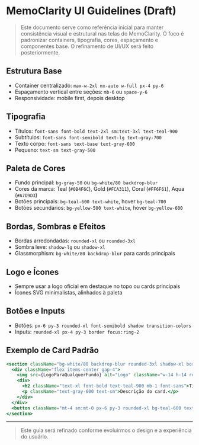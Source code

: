 # MemoClarity UI Guidelines (Draft)

> Este documento serve como referência inicial para manter consistência visual e estrutural nas telas do MemoClarity. O foco é padronizar containers, tipografia, cores, espaçamento e componentes base. O refinamento de UI/UX será feito posteriormente.

## Estrutura Base
- Container centralizado: `max-w-2xl mx-auto w-full px-4 py-6`
- Espaçamento vertical entre seções: `mb-6` ou `space-y-6`
- Responsividade: mobile first, depois desktop

## Tipografia
- Títulos: `font-sans font-bold text-2xl sm:text-3xl text-teal-900`
- Subtítulos: `font-sans font-semibold text-lg text-gray-700`
- Texto corpo: `font-sans text-base text-gray-600`
- Pequeno: `text-sm text-gray-500`

## Paleta de Cores
- Fundo principal: `bg-gray-50` ou `bg-white/80 backdrop-blur`
- Cores da marca: Teal (`#0B4F6C`), Gold (`#FCA311`), Coral (`#FF6F61`), Aqua (`#A7D9D3`)
- Botões principais: `bg-teal-600 text-white`, hover `bg-teal-700`
- Botões secundários: `bg-yellow-500 text-white`, hover `bg-yellow-600`

## Bordas, Sombras e Efeitos
- Bordas arredondadas: `rounded-xl` ou `rounded-3xl`
- Sombra leve: `shadow-lg` ou `shadow-xl`
- Glassmorphism: `bg-white/80 backdrop-blur` para cards principais

## Logo e Ícones
- Sempre usar a logo oficial em destaque no topo ou cards principais
- Ícones SVG minimalistas, alinhados à paleta

## Botões e Inputs
- Botões: `px-6 py-3 rounded-xl font-semibold shadow transition-colors`
- Inputs: `rounded-xl px-4 py-3 border focus:ring-2`

## Exemplo de Card Padrão
```jsx
<section className="bg-white/80 backdrop-blur rounded-3xl shadow-xl border border-gray-100 p-6 flex flex-col sm:flex-row items-center justify-between mb-6">
  <div className="flex items-center gap-4">
    <img src={LogoParaQualquerFundo} alt="Logo" className="w-14 h-14 rounded-2xl" />
    <div>
      <h2 className="text-xl font-bold text-teal-900 mb-1 font-sans">Título</h2>
      <p className="text-gray-600 text-sm">Descrição do card.</p>
    </div>
  </div>
  <button className="mt-4 sm:mt-0 px-6 py-3 rounded-xl bg-teal-600 text-white font-semibold shadow hover:bg-teal-700 transition-colors text-base font-sans">Ação</button>
</section>
```

---

> Este guia será refinado conforme evoluirmos o design e a experiência do usuário.
